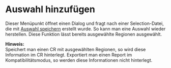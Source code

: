 <span id="top"></span>

# Auswahl hinzufügen

Dieser Menüpunkt öffnet einen Dialog und fragt nach einer
Selection-Datei, die mit [Auswahl speichern](save/) erstellt wurde.
So kann man eine Auswahl wieder herstellen. Diese Funktion lässt bereits
ausgewählte Regionen ausgewählt.

**Hinweis:**  
Speichert man einen CR mit ausgewählten Regionen, so wird diese
Information im CR hinterlegt. Exportiert man einen Report im
Kompatibilitätsmodus, so werden diese Informationen nicht hinterlegt.
